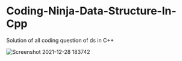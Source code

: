 # Coding-Ninja-Data-Structure-In-Cpp
Solution of all coding question of ds in C++


![Screenshot 2021-12-28 183742](https://user-images.githubusercontent.com/71294563/147569433-590b59c8-6742-421d-8a9f-4c19d56b22de.png)

